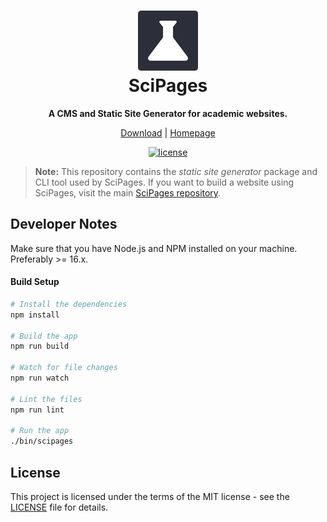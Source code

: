 <div align="center">
  <h1>
    <a href="https://github.com/scipages/scipages/">
      <img alt="SciPages logo" src="https://github.com/scipages/scipages/blob/main/public/icons/favicon-96x96.png?raw=true" width="96">
    </a>
    <br />
    SciPages
  </h1>
  <p align="center">
    <strong>A CMS and Static Site Generator for academic websites.</strong>
  </p>

[Download](https://github.com/scipages/scipages/releases) | [Homepage](https://www.scipages.org)

  <a href="./LICENSE">
    <img src="https://img.shields.io/github/license/scipages/scipages" alt="license" />
  </a>
</div>

> **Note:** This repository contains the _static site generator_ package
> and CLI tool used by SciPages. If you want to build a website using SciPages,
> visit the main [SciPages repository](https://github.com/scipages/scipages).

## Developer Notes

Make sure that you have Node.js and NPM installed on your machine. Preferably >= 16.x.

#### Build Setup

```bash
# Install the dependencies
npm install

# Build the app
npm run build

# Watch for file changes
npm run watch

# Lint the files
npm run lint

# Run the app
./bin/scipages
```

## License

This project is licensed under the terms of the MIT license - see the [LICENSE](LICENSE) file for details.
